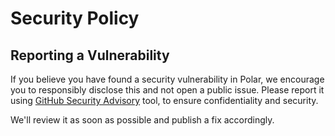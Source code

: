 # Security Policy

## Reporting a Vulnerability

If you believe you have found a security vulnerability in Polar, we encourage you to responsibly disclose this and not open a public issue. Please report it using [GitHub Security Advisory](https://github.com/fief-dev/fief/security/advisories/new) tool, to ensure confidentiality and security.

We'll review it as soon as possible and publish a fix accordingly.
